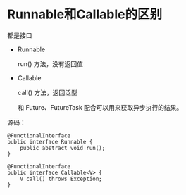 # Runnable和Callable的区别

都是接口

* Runnable

    run() 方法，没有返回值

* Callable

    call() 方法，返回泛型

    和 Future、FutureTask 配合可以用来获取异步执行的结果。

源码：

```Runnable
@FunctionalInterface
public interface Runnable {
    public abstract void run();
}
```

```Callable
@FunctionalInterface
public interface Callable<V> {
    V call() throws Exception;
}
```
